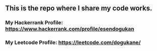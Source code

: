 ## This is the repo where I share my code works.  
### My Hackerrank Profile: https://www.hackerrank.com/profile/esendogukan  
### My Leetcode Profile: https://leetcode.com/dogukane/